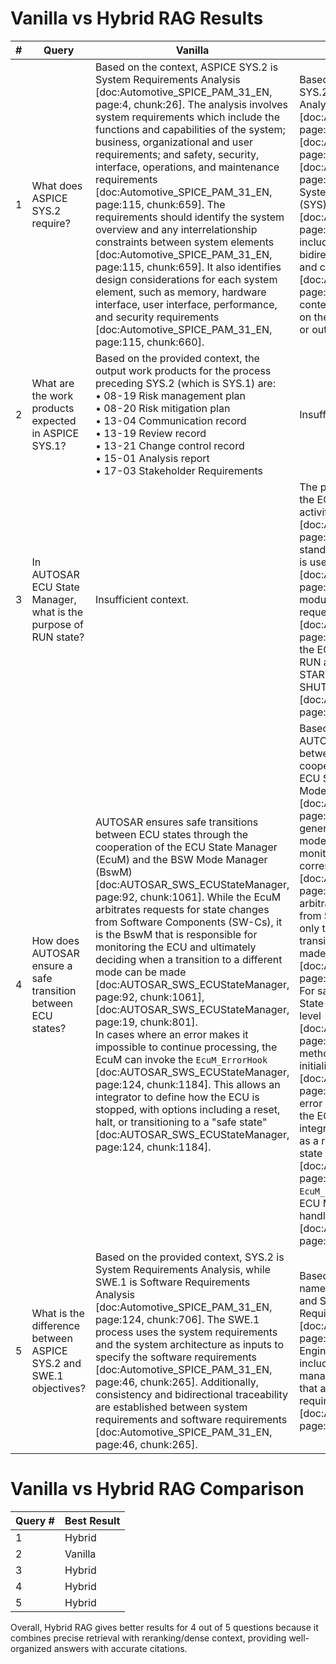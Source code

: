 # Vanilla vs Hybrid RAG Results

| #  | Query | Vanilla | Hybrid |
|----|-------|---------|--------|
| 1  | What does ASPICE SYS.2 require? | Based on the context, ASPICE SYS.2 is System Requirements Analysis [doc:Automotive_SPICE_PAM_31_EN, page:4, chunk:26]. The analysis involves system requirements which include the functions and capabilities of the system; business, organizational and user requirements; and safety, security, interface, operations, and maintenance requirements [doc:Automotive_SPICE_PAM_31_EN, page:115, chunk:659]. The requirements should identify the system overview and any interrelationship constraints between system elements [doc:Automotive_SPICE_PAM_31_EN, page:115, chunk:659]. It also identifies design considerations for each system element, such as memory, hardware interface, user interface, performance, and security requirements [doc:Automotive_SPICE_PAM_31_EN, page:115, chunk:660]. | Based on the context provided, ASPICE SYS.2 is the System Requirements Analysis process [doc:Automotive_SPICE_PAM_31_EN, page:12, chunk:72][doc:Automotive_SPICE_PAM_31_EN, page:4, chunk:26][doc:Automotive_SPICE_PAM_31_EN, page:11, chunk:67]. It is part of the System Engineering process group (SYS) [doc:Automotive_SPICE_PAM_31_EN, page:12, chunk:72]. The process includes base practices related to bidirectional traceability (SYS.2 BP6) and consistency (SYS.2 BP7) [doc:Automotive_SPICE_PAM_31_EN, page:123, chunk:701]. The provided context does not contain further details on the specific requirements, purpose, or outcomes of the SYS.2 process. |
| 2  | What are the work products expected in ASPICE SYS.1? | Based on the provided context, the output work products for the process preceding SYS.2 (which is SYS.1) are:<br>• 08-19 Risk management plan<br>• 08-20 Risk mitigation plan<br>• 13-04 Communication record<br>• 13-19 Review record<br>• 13-21 Change control record<br>• 15-01 Analysis report<br>• 17-03 Stakeholder Requirements | Insufficient context. |
| 3  | In AUTOSAR ECU State Manager, what is the purpose of RUN state? | Insufficient context. | The purpose of the RUN state is to have the ECU State Manager implement all its activities while the OS is up and running [doc:AUTOSAR_SWS_ECUStateManager, page:138, chunk:1234]. RUN is a standard state when ECU Mode Handling is used [doc:AUTOSAR_SWS_ECUStateManager, page:27, chunk:835]. The ECU Manager module arbitrates RUN and POST_RUN requests from software components [doc:AUTOSAR_SWS_ECUStateManager, page:13, chunk:780]. The mode port of the ECU State Manager module declares RUN as one of its modes, along with STARTUP, POST_RUN, SLEEP, and SHUTDOWN [doc:AUTOSAR_SWS_ECUStateManager, page:149, chunk:1270]. |
| 4  | How does AUTOSAR ensure a safe transition between ECU states? | AUTOSAR ensures safe transitions between ECU states through the cooperation of the ECU State Manager (EcuM) and the BSW Mode Manager (BswM) [doc:AUTOSAR_SWS_ECUStateManager, page:92, chunk:1061]. While the EcuM arbitrates requests for state changes from Software Components (SW-Cs), it is the BswM that is responsible for monitoring the ECU and ultimately deciding when a transition to a different mode can be made [doc:AUTOSAR_SWS_ECUStateManager, page:92, chunk:1061], [doc:AUTOSAR_SWS_ECUStateManager, page:19, chunk:801].<br>In cases where an error makes it impossible to continue processing, the EcuM can invoke the `EcuM_ErrorHook` [doc:AUTOSAR_SWS_ECUStateManager, page:124, chunk:1184]. This allows an integrator to define how the ECU is stopped, with options including a reset, halt, or transitioning to a "safe state" [doc:AUTOSAR_SWS_ECUStateManager, page:124, chunk:1184]. | Based on the provided context, AUTOSAR ensures safe transitions between ECU states through a cooperative mechanism between the ECU State Manager (EcuM) and the BSW Mode Manager (BswM) [doc:AUTOSAR_SWS_ECUStateManager, page:92, chunk:1061]. ECU states are generally implemented as AUTOSAR modes, and the BswM is responsible for monitoring and affecting the corresponding changes [doc:AUTOSAR_SWS_ECUStateManager, page:19, chunk:801]. While the EcuM arbitrates requests for mode changes from Software Components (SW-Cs), only the BswM can decide when a transition to a different mode can be made [doc:AUTOSAR_SWS_ECUStateManager, page:92, chunk:1061].<br>For safety-critical operations, the ECU State Manager must run with a full trust level [doc:AUTOSAR_SWS_ECUStateManager, page:69, chunk:1003]. Additionally, methods to ensure a proper de-initialization phase must be upheld [doc:AUTOSAR_SWS_ECUStateManager, page:69, chunk:1003]. In case of an error where processing cannot continue, the ECU must be stopped, and the integrator can choose the modality, such as a reset, halt, or transition to a safe state [doc:AUTOSAR_SWS_ECUStateManager, page:124, chunk:1184]. The `EcuM_ErrorHook` can be invoked by the ECU Manager module in all phases to handle such errors [doc:AUTOSAR_SWS_ECUStateManager, page:124, chunk:1184]. |
| 5  | What is the difference between ASPICE SYS.2 and SWE.1 objectives? | Based on the provided context, SYS.2 is System Requirements Analysis, while SWE.1 is Software Requirements Analysis [doc:Automotive_SPICE_PAM_31_EN, page:124, chunk:706]. The SWE.1 process uses the system requirements and the system architecture as inputs to specify the software requirements [doc:Automotive_SPICE_PAM_31_EN, page:46, chunk:265]. Additionally, consistency and bidirectional traceability are established between system requirements and software requirements [doc:Automotive_SPICE_PAM_31_EN, page:46, chunk:265]. | Based on the provided context, SYS.2 is named "System Requirements Analysis" and SWE.1 is named "Software Requirements Analysis" [doc:Automotive_SPICE_PAM_31_EN, page:122, chunk:695]. The Software Engineering process group (SWE), which includes SWE.1, addresses the management of software requirements that are derived from system requirements [doc:Automotive_SPICE_PAM_31_EN, page:12, chunk:73]. |



# Vanilla vs Hybrid RAG Comparison

| Query # | Best Result |
|---------|------------|
| 1       | Hybrid     |
| 2       | Vanilla    |
| 3       | Hybrid     |
| 4       | Hybrid     |
| 5       | Hybrid     |

Overall, Hybrid RAG gives better results for 4 out of 5 questions because it combines precise retrieval with reranking/dense context, providing well-organized answers with accurate citations.
